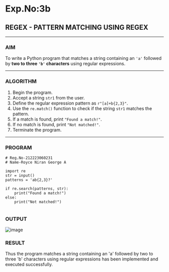 # Exp.No:3b  
## REGEX - PATTERN MATCHING USING REGEX

---

### AIM  
To write a Python program that matches a string containing an `'a'` followed by **two to three `'b'` characters** using regular expressions.

---

### ALGORITHM

1. Begin the program.  
2. Accept a string `str1` from the user.  
3. Define the regular expression pattern as `r"[a]+b{2,3}"`.  
4. Use the `re.match()` function to check if the string `str1` matches the pattern.  
5. If a match is found, print `"Found a match!"`.  
6. If no match is found, print `"Not matched!"`.  
7. Terminate the program.

---

### PROGRAM

```
# Reg.No-212223060231
# Name-Royce Niran George A

import re
str = input()
patterns = 'ab{2,3}?'

if re.search(patterns, str):
    print("Found a match!")
else:
    print("Not matched!")


```
### OUTPUT
![image](https://github.com/user-attachments/assets/92c10b5d-199d-4cf8-ba46-74352aa585aa)


### RESULT
Thus the program matches a string containing an 'a' followed by two to three 'b' characters using regular expressions has been implemented and executed successfully.

